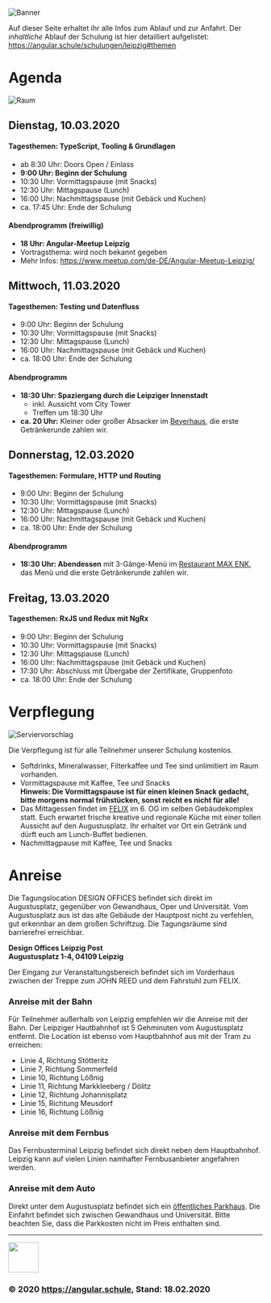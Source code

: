 ![Banner](https://assets.angular.schule/header-leipzig.png)

Auf dieser Seite erhaltet ihr alle Infos zum Ablauf und zur Anfahrt.
Der *inhaltliche* Ablauf der Schulung ist hier detailliert aufgelistet: https://angular.schule/schulungen/leipzig#themen


# Agenda

![Raum](http://assets.angular.schule/raum-heidelberg-schmal.jpg)

## Dienstag, 10.03.2020
#### Tagesthemen: TypeScript, Tooling & Grundlagen

* ab 8:30 Uhr: Doors Open / Einlass
* **9:00 Uhr: Beginn der Schulung**
* 10:30 Uhr: Vormittagspause (mit Snacks)   
* 12:30 Uhr: Mittagspause (Lunch)
* 16:00 Uhr: Nachmittagspause (mit Gebäck und Kuchen)  
* ca. 17:45 Uhr: Ende der Schulung

#### Abendprogramm (freiwillig)

* **18 Uhr: Angular-Meetup Leipzig**
* Vortragsthema: wird noch bekannt gegeben
* Mehr Infos: https://www.meetup.com/de-DE/Angular-Meetup-Leipzig/


## Mittwoch, 11.03.2020
#### Tagesthemen: Testing und Datenfluss

* 9:00 Uhr: Beginn der Schulung  
* 10:30 Uhr: Vormittagspause (mit Snacks) 
* 12:30 Uhr: Mittagspause (Lunch)  
* 16:00 Uhr: Nachmittagspause (mit Gebäck und Kuchen)  
* ca. 18:00 Uhr: Ende der Schulung  

#### Abendprogramm

* **18:30 Uhr: Spaziergang durch die Leipziger Innenstadt**
    - inkl. Aussicht vom City Tower
    - Treffen um 18:30 Uhr
* **ca. 20 Uhr:** Kleiner oder großer Absacker im [Beyerhaus](https://www.beyerhaus.de), die erste Getränkerunde zahlen wir.


## Donnerstag, 12.03.2020
#### Tagesthemen: Formulare, HTTP und Routing

* 9:00 Uhr: Beginn der Schulung  
* 10:30 Uhr: Vormittagspause (mit Snacks)  
* 12:30 Uhr: Mittagspause (Lunch)  
* 16:00 Uhr: Nachmittagspause (mit Gebäck und Kuchen)  
* ca. 18:00 Uhr: Ende der Schulung  


#### Abendprogramm

* **18:30 Uhr: Abendessen** mit 3-Gänge-Menü im [Restaurant MAX ENK](https://www.max-enk.de/), das Menü und die erste Getränkerunde zahlen wir.


## Freitag, 13.03.2020
#### Tagesthemen: RxJS und Redux mit NgRx

* 9:00 Uhr: Beginn der Schulung  
* 10:30 Uhr: Vormittagspause (mit Snacks)  
* 12:30 Uhr: Mittagspause (Lunch)  
* 16:00 Uhr: Nachmittagspause (mit Gebäck und Kuchen)  
* 17:30 Uhr: Abschluss mit Übergabe der Zertifikate, Gruppenfoto
* ca. 18:00 Uhr: Ende der Schulung  


# Verpflegung

![Serviervorschlag](http://assets.angular.schule/menu.jpg)

Die Verpflegung ist für alle Teilnehmer unserer Schulung kostenlos.

* Softdrinks, Mineralwasser, Filterkaffee und Tee sind unlimitiert im Raum vorhanden.
* Vormittagspause mit Kaffee, Tee und Snacks  
  __Hinweis: Die Vormittagspause ist für einen kleinen Snack gedacht, bitte morgens normal frühstücken, sonst reicht es nicht für alle!__
* Das Mittagessen findet im [FELIX](https://dein-felix.de/leipzig/restaurant) im 6. OG im selben Gebäudekomplex statt. Euch erwartet frische kreative und regionale Küche mit einer tollen Aussicht auf den Augustusplatz. Ihr erhaltet vor Ort ein Getränk und dürft euch am Lunch-Buffet bedienen.
* Nachmittagpause mit Kaffee, Tee und Snacks


# Anreise

Die Tagungslocation DESIGN OFFICES befindet sich direkt im Augustusplatz, gegenüber von Gewandhaus, Oper und Universität.
Vom Augustusplatz aus ist das alte Gebäude der Hauptpost nicht zu verfehlen, gut erkennbar an dem großen Schriftzug.
Die Tagungsräume sind barrierefrei erreichbar.

**Design Offices Leipzig Post<br>
Augustusplatz 1-4, 04109 Leipzig**

Der Eingang zur Veranstaltungsbereich befindet sich im Vorderhaus zwischen der Treppe zum JOHN REED und dem Fahrstuhl zum FELIX.

### Anreise mit der Bahn

Für Teilnehmer außerhalb von Leipzig empfehlen wir die Anreise mit der Bahn. Der Leipziger Hautbahnhof ist 5 Gehminuten vom Augustusplatz entfernt. Die Location ist ebenso vom Hauptbahnhof aus mit der Tram zu erreichen:

- Linie 4, Richtung Stötteritz
- Linie 7, Richtung Sommerfeld
- Linie 10, Richtung Lößnig
- Linie 11, Richtung Markkleeberg / Dölitz
- Linie 12, Richtung Johannisplatz
- Linie 15, Richtung Meusdorf
- Linie 16, Richtung Lößnig

### Anreise mit dem Fernbus

Das Fernbusterminal Leipzig befindet sich direkt neben dem Hauptbahnhof. Leipzig kann auf vielen Linien namhafter Fernbusanbieter angefahren werden.

### Anreise mit dem Auto

Direkt unter dem Augustusplatz befindet sich ein [öffentliches Parkhaus](https://www.q-park.de/de-de/staedte/leipzig/augustusplatz/). Die Einfahrt befindet sich zwischen Gewandhaus und Universität.
Bitte beachten Sie, dass die Parkkosten nicht im Preis enthalten sind.

<hr>

<img src="http://assets.angular.schule/logo-angular-schule.png" height="60">

### &copy; 2020 https://angular.schule, Stand: 18.02.2020
